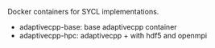 Docker containers for SYCL implementations. 

* adaptivecpp-base: base adaptivecpp container
* adaptivecpp-hpc: adaptivecpp + with hdf5 and openmpi
